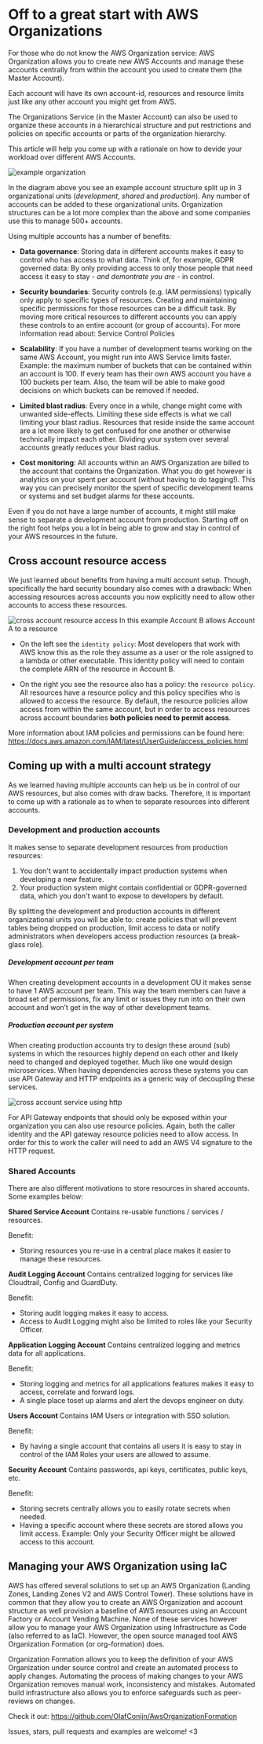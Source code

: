 # Off to a great start with AWS Organizations

For those who do not know the AWS Organization service: AWS Organization allows you to create new AWS Accounts and manage these accounts centrally from within the account you used to create them (the Master Account).

Each account will have its own account-id, resources and resource limits just like any other account you might get from AWS.

The Organizations Service (in the Master Account) can also be used to organize these accounts in a hierarchical structure and put restrictions and policies on specific accounts or parts of the organization hierarchy.

This article will help you come up with a rationale on how to devide your workload over different AWS Accounts.

![example organization](aws-organizations/organization.png "example organization")

In the diagram above you see an example account structure split up in 3 organizational units (*development*, *shared* and *production*). Any number of accounts can be added to these organizational units. Organization structures can be a lot more complex than the above and some companies use this to manage 500+ accounts.

Using multiple accounts has a number of benefits:

-	**Data governance**: Storing data in different accounts makes it easy to control who has access to what data. Think of, for example, GDPR governed data: By only providing access to only those people that need access it easy to stay *- and demontrate you are -* in control.

-	**Security boundaries**: Security controls (e.g. IAM permissions) typically only apply to specific types of resources. Creating and maintaining specific permissions for those resources can be a difficult task. By moving more critical resources to different accounts you can apply these controls to an entire account (or group of accounts). For more information read about: Service Control Policies

-	**Scalability**: If you have a number of development teams working on the same AWS Account, you might run into AWS Service limits faster. Example: the maximum number of buckets that can be contained within an account is 100. If every team has their own AWS account you have a 100 buckets per team. Also, the team will be able to make good decisions on which buckets can be removed if needed.

-	**Limited blast radius**: Every once in a while, change might come with unwanted side-effects. Limiting these side effects is what we call limiting your blast radius. Resources that reside inside the same account are a lot more likely to get confused for one another or otherwise technically impact each other. Dividing your system over several accounts greatly reduces your blast radius.

-	**Cost monitoring**: All accounts within an AWS Organization are billed to the account that contains the Organization. What you do get however is analytics on your spent per account (without having to do tagging!). This way you can precisely monitor the spent of specific development teams or systems and set budget alarms for these accounts.

Even if you do not have a large number of accounts, it might still make sense to separate a development account from production. Starting off on the right foot helps you a lot in being able to grow and stay in control of your AWS resources in the future.


## Cross account resource access

We just learned about benefits from having a multi account setup. Though, specifically the hard security boundary also comes with a drawback: When accessing resources across accounts you now explicitly need to allow other accounts to access these resources.

![cross account resource access](aws-organizations/cross-account-resource.png "cross account resource access")
In this example Account B allows Account A to a resource


- On the left see the `identity policy`: Most developers that work with AWS know this as the role they assume as a user or the role assigned to a lambda or other executable. This identity policy will need to contain the complete ARN of the resource in Account B.

- On the right you see the resource also has a policy: the `resource policy`. All resources have a resource policy and this policy specifies who is allowed to access the resource. By default, the resource policies allow access from within the same account, but in order to access resources across account boundaries **both policies need to permit access**.

More information about IAM policies and permissions can be found here: https://docs.aws.amazon.com/IAM/latest/UserGuide/access_policies.html


## Coming up with a multi account strategy

As we learned having multiple accounts can help us be in control of our AWS resources, but also comes with draw backs. Therefore, it is important to come up with a rationale as to when to separate resources into different accounts.

### Development and production accounts

It makes sense to separate development resources from production resources:
1. You don't want to accidentally impact production systems when developing a new feature.
2. Your production system might contain confidential or GDPR-governed data, which you don't want to expose to developers by default.

By splitting the development and production accounts in different organizational units you will be able to: create policies that will prevent tables being dropped on production, limit access to data or notify administrators when developers access production resources (a break-glass role).

##### Development account per team

When creating development accounts in a development OU it makes sense to have 1 AWS account per team. This way the team members can have a broad set of permissions, fix any limit or issues they run into on their own account and won’t get in the way of other development teams.

##### Production account per system

When creating production accounts try to design these around (sub) systems in which the resources highly depend on each other and likely need to changed and deployed together. Much like one would design microservices. When having dependencies across these systems you can use API Gateway and HTTP endpoints as a generic way of decoupling these services.

![cross account service using http](aws-organizations/cross-account-service.png "cross account service using http")

For API Gateway endpoints that should only be exposed within your organization you can also use resource policies. Again, both the caller identity and the API gateway resource policies need to allow access. In order for this to work the caller will need to add an AWS V4 signature to the HTTP request.


### Shared Accounts

There are also different motivations to store resources in shared accounts. Some examples below:

**Shared Service Account**
Contains re-usable functions / services / resources.

Benefit:
- Storing resources you re-use in a central place makes it easier to manage these resources.

**Audit Logging Account**
Contains centralized logging for services like Cloudtrail, Config and GuardDuty.

Benefit:
- Storing audit logging makes it easy to access.
- Access to Audit Logging might also be limited to roles like your Security Officer.

**Application Logging Account**
Contains centralized logging and metrics data for all applications.

Benefit:
- Storing logging and metrics for all applications features makes it easy to access, correlate and forward logs.
- A single place toset up alarms and alert the devops engineer on duty.

**Users Account**
Contains IAM Users or integration with SSO solution.

Benefit:
- By having a single account that contains all users it is easy to stay in control of the IAM Roles your users are allowed to assume.

**Security Account**
Contains passwords, api keys, certificates, public keys, etc.

Benefit:
- Storing secrets centrally allows you to easily rotate secrets when needed.
- Having a specific account where these secrets are stored allows you limit access. Example: Only your Security Officer might be allowed access to this account.


## Managing your AWS Organization using IaC
AWS has offered several solutions to set up an AWS Organization (Landing Zones, Landing Zones V2 and AWS Control Tower). These solutions have in common that they allow you to create an AWS Organization and account structure as well provision a baseline of AWS resources using an Account Factory or Account Vending Machine. None of these services however allow you to manage your AWS Organization using Infrastructure as Code (also referred to as IaC). However, the open source managed tool AWS Organization Formation (or org-formation) does.

Organization Formation allows you to keep the definition of your AWS Organization under source control and create an automated process to apply changes. Automating the process of making changes to your AWS Organization removes manual work, inconsistency and mistakes. Automated build infrastructure also allows you to enforce safeguards such as peer-reviews on changes.

Check it out: https://github.com/OlafConijn/AwsOrganizationFormation

Issues, stars, pull requests and examples are welcome! <3

